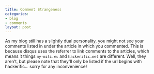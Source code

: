 ```yaml
--- 
title: Comment Strangeness
categories: 
- blog
- comments
layout: post
---
```

As my blog still has a slightly dual personality, you might not see your comments listed in under the article in which you commented. This is because disqus uses the referrer to link comments to the articles, which means it things `my-mili.eu` and `hackerific.net` are different. Well, they aren't, but please note that they'll only be listed if the url begins with hackerific… sorry for any inconvenience!
